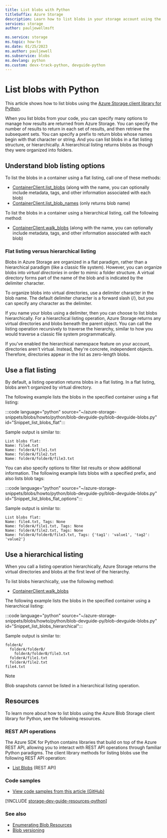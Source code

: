 ```yaml
---
title: List blobs with Python
titleSuffix: Azure Storage
description: Learn how to list blobs in your storage account using the Azure Storage client library for Python. Code examples show how to list blobs in a flat listing, or how to list blobs hierarchically, as though they were organized into directories or folders.
services: storage
author: pauljewellmsft

ms.service: storage
ms.topic: how-to
ms.date: 01/25/2023
ms.author: pauljewell
ms.subservice: blobs
ms.devlang: python
ms.custom: devx-track-python, devguide-python
---
```


# List blobs with Python

This article shows how to list blobs using the [Azure Storage client library for Python](/python/api/overview/azure/storage).

When you list blobs from your code, you can specify many options to manage how results are returned from Azure Storage. You can specify the number of results to return in each set of results, and then retrieve the subsequent sets. You can specify a prefix to return blobs whose names begin with that character or string. And you can list blobs in a flat listing structure, or hierarchically. A hierarchical listing returns blobs as though they were organized into folders.

## Understand blob listing options

To list the blobs in a container using a flat listing, call one of these methods:

- [ContainerClient.list_blobs](/python/api/azure-storage-blob/azure.storage.blob.containerclient#azure-storage-blob-containerclient-list-blobs) (along with the name, you can optionally include metadata, tags, and other information associated with each blob)
- [ContainerClient.list_blob_names](/python/api/azure-storage-blob/azure.storage.blob.containerclient#azure-storage-blob-containerclient-list-blobs) (only returns blob name)

To list the blobs in a container using a hierarchical listing, call the following method:

- [ContainerClient.walk_blobs](/python/api/azure-storage-blob/azure.storage.blob.containerclient#azure-storage-blob-containerclient-walk-blobs) (along with the name, you can optionally include metadata, tags, and other information associated with each blob)

### Flat listing versus hierarchical listing

Blobs in Azure Storage are organized in a flat paradigm, rather than a hierarchical paradigm (like a classic file system). However, you can organize blobs into *virtual directories* in order to mimic a folder structure. A virtual directory forms part of the name of the blob and is indicated by the delimiter character.

To organize blobs into virtual directories, use a delimiter character in the blob name. The default delimiter character is a forward slash (/), but you can specify any character as the delimiter.

If you name your blobs using a delimiter, then you can choose to list blobs hierarchically. For a hierarchical listing operation, Azure Storage returns any virtual directories and blobs beneath the parent object. You can call the listing operation recursively to traverse the hierarchy, similar to how you would traverse a classic file system programmatically.

If you've enabled the hierarchical namespace feature on your account, directories aren't virtual. Instead, they're concrete, independent objects. Therefore, directories appear in the list as zero-length blobs.

## Use a flat listing

By default, a listing operation returns blobs in a flat listing. In a flat listing, blobs aren't organized by virtual directory.

The following example lists the blobs in the specified container using a flat listing:

:::code language="python" source="~/azure-storage-snippets/blobs/howto/python/blob-devguide-py/blob-devguide-blobs.py" id="Snippet_list_blobs_flat":::

Sample output is similar to:

```console
List blobs flat:
Name: file4.txt
Name: folderA/file1.txt
Name: folderA/file2.txt
Name: folderA/folderB/file3.txt
```

You can also specify options to filter list results or show additional information. The following example lists blobs with a specified prefix, and also lists blob tags:

:::code language="python" source="~/azure-storage-snippets/blobs/howto/python/blob-devguide-py/blob-devguide-blobs.py" id="Snippet_list_blobs_flat_options":::

Sample output is similar to:

```console
List blobs flat:
Name: file4.txt, Tags: None
Name: folderA/file1.txt, Tags: None
Name: folderA/file2.txt, Tags: None
Name: folderA/folderB/file3.txt, Tags: {'tag1': 'value1', 'tag2': 'value2'}
```

## Use a hierarchical listing

When you call a listing operation hierarchically, Azure Storage returns the virtual directories and blobs at the first level of the hierarchy.

To list blobs hierarchically, use the following method:

- [ContainerClient.walk_blobs](/python/api/azure-storage-blob/azure.storage.blob.containerclient#azure-storage-blob-containerclient-walk-blobs)

The following example lists the blobs in the specified container using a hierarchical listing:

:::code language="python" source="~/azure-storage-snippets/blobs/howto/python/blob-devguide-py/blob-devguide-blobs.py" id="Snippet_list_blobs_hierarchical":::

Sample output is similar to:

```console
folderA/
  folderA/folderB/
    folderA/folderB/file3.txt
  folderA/file1.txt
  folderA/file2.txt
file4.txt
```

> [!NOTE]
> Blob snapshots cannot be listed in a hierarchical listing operation.

## Resources

To learn more about how to list blobs using the Azure Blob Storage client library for Python, see the following resources.

### REST API operations

The Azure SDK for Python contains libraries that build on top of the Azure REST API, allowing you to interact with REST API operations through familiar Python paradigms. The client library methods for listing blobs use the following REST API operation:

- [List Blobs](/rest/api/storageservices/list-blobs) (REST API)

### Code samples

- [View code samples from this article (GitHub)](https://github.com/Azure-Samples/AzureStorageSnippets/blob/master/blobs/howto/python/blob-devguide-py/blob-devguide-blobs.py)

[!INCLUDE [storage-dev-guide-resources-python](../../../includes/storage-dev-guides/storage-dev-guide-resources-python.md)]

### See also

- [Enumerating Blob Resources](/rest/api/storageservices/enumerating-blob-resources)
- [Blob versioning](versioning-overview.md)
